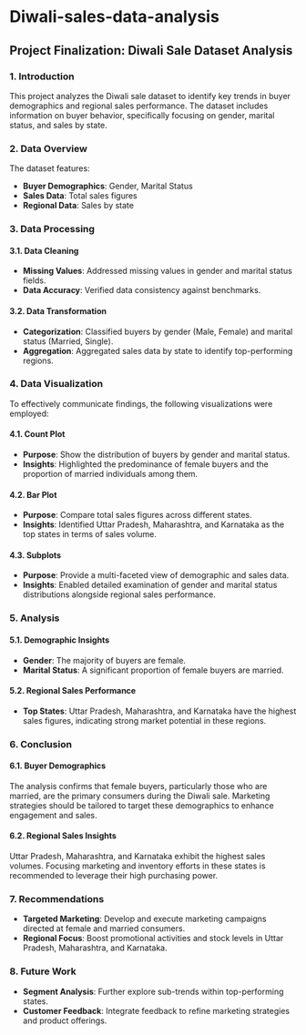 # Diwali-sales-data-analysis
## Project Finalization: Diwali Sale Dataset Analysis

### 1. Introduction

This project analyzes the Diwali sale dataset to identify key trends in buyer demographics and regional sales performance. The dataset includes information on buyer behavior, specifically focusing on gender, marital status, and sales by state.

### 2. Data Overview

The dataset features:
- **Buyer Demographics**: Gender, Marital Status
- **Sales Data**: Total sales figures
- **Regional Data**: Sales by state

### 3. Data Processing

#### 3.1. Data Cleaning
- **Missing Values**: Addressed missing values in gender and marital status fields.
- **Data Accuracy**: Verified data consistency against benchmarks.

#### 3.2. Data Transformation
- **Categorization**: Classified buyers by gender (Male, Female) and marital status (Married, Single).
- **Aggregation**: Aggregated sales data by state to identify top-performing regions.

### 4. Data Visualization

To effectively communicate findings, the following visualizations were employed:

#### 4.1. Count Plot
- **Purpose**: Show the distribution of buyers by gender and marital status.
- **Insights**: Highlighted the predominance of female buyers and the proportion of married individuals among them.

#### 4.2. Bar Plot
- **Purpose**: Compare total sales figures across different states.
- **Insights**: Identified Uttar Pradesh, Maharashtra, and Karnataka as the top states in terms of sales volume.

#### 4.3. Subplots
- **Purpose**: Provide a multi-faceted view of demographic and sales data.
- **Insights**: Enabled detailed examination of gender and marital status distributions alongside regional sales performance.

### 5. Analysis

#### 5.1. Demographic Insights
- **Gender**: The majority of buyers are female.
- **Marital Status**: A significant proportion of female buyers are married.

#### 5.2. Regional Sales Performance
- **Top States**: Uttar Pradesh, Maharashtra, and Karnataka have the highest sales figures, indicating strong market potential in these regions.

### 6. Conclusion

#### 6.1. Buyer Demographics
The analysis confirms that female buyers, particularly those who are married, are the primary consumers during the Diwali sale. Marketing strategies should be tailored to target these demographics to enhance engagement and sales.

#### 6.2. Regional Sales Insights
Uttar Pradesh, Maharashtra, and Karnataka exhibit the highest sales volumes. Focusing marketing and inventory efforts in these states is recommended to leverage their high purchasing power.

### 7. Recommendations

- **Targeted Marketing**: Develop and execute marketing campaigns directed at female and married consumers.
- **Regional Focus**: Boost promotional activities and stock levels in Uttar Pradesh, Maharashtra, and Karnataka.

### 8. Future Work

- **Segment Analysis**: Further explore sub-trends within top-performing states.
- **Customer Feedback**: Integrate feedback to refine marketing strategies and product offerings.
